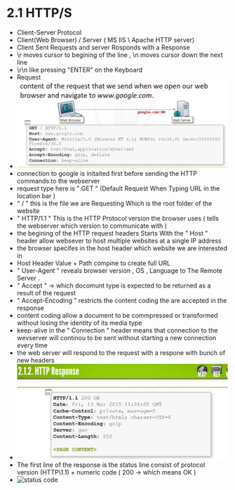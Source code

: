 # 2.1 HTTP/S
- Client-Server Protocol
- Client(Web Browser) / Server ( MS IIS \ Apache HTTP server)
- Client Sent Requests and server Rosponds with a Response
- \r moves cursor to begining of the line , \n moves cursor down the next line
- \r\n like pressing "ENTER" on the Keyboard
- Request 
- ![request](https://github.com/Islamkafafy123/Ewapt/blob/main/pictures/request.jpeg)
- connection to google is initaited first before sending the HTTP commands to the webserver
- request type here is  " GET " (Default Request When Typing URL in the location bar )
-  " / " this is the file we are Requesting Which is the root folder of the website
-  " HTTP/1.1 " This is the HTTP Protocol version the browser uses ( tells the webserver which version to communicate with )
-  the begining of the  HTTP request headers  Starts With the  " Host " header  allow websever to host multiple websites at a single IP address
-  the browser specifes in the host header which website we are interested in
-  Host Header Value + Path compine to create full URL
-  " User-Agent " reveals browser version , OS , Language to The Remote Server .
-  " Accept " -> which docomunt type is expected to be returned as a result of the request
-  " Accept-Encoding " restricts the content coding the are accepted in the response
-  content coding allow a document to be commpressed or transformed without losing the identity of its media type
-  keep-alive in the " Connection " header means that connection to the wevserver will continou to be sent without starting a new connection every time
-  the web server will respond to the request with a respone with bunch of new headers
-  ![response](https://github.com/Islamkafafy123/Ewapt/blob/main/pictures/response.jpeg)
-  The first line of the response is the status line consist of protocol version (HTTP\1.1) + numeric code ( 200 -> which means OK )
-  ![status code]()
